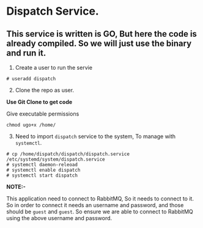 # Dispatch Service.

## This service is written is GO, But here the code is already compiled. So we will just use the binary and run it.

1. Create a user to run the servie 

```
# useradd dispatch
```

2. Clone the repo as user.

**Use Git Clone to get code**

Give executable permissions

```
chmod ugo+x /home/
```

3. Need to import `dispatch` service to the system, To manage with `systemctl`.

```
# cp /home/dispatch/dispatch/dispatch.service /etc/systemd/system/dispatch.service
# systemctl daemon-releoad
# systemctl enable dispatch 
# systemctl start dispatch
```


**NOTE:-**

This application need to connect to RabbitMQ, So it needs to connect to it. So in order to connect it needs an username and password, and those should be `guest` and `guest`. So ensure we are able to connect to RabbitMQ using the above username and password.

